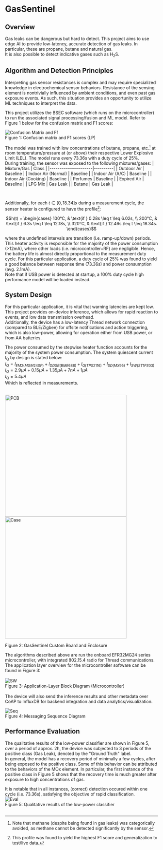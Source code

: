 # GasSentinel

## Overview 
Gas leaks can be dangerous but hard to detect. This project aims to use edge AI to provide low-latency, accurate detection of gas leaks. In particular, these are propane, butane and natural gas.<br>
It is also possible to detect indicative gases such as H<sub>2</sub>S.

## Algorithm and Detection Principles
Interpreting gas sensor resistances is complex and may require specialized knowledge in electrochemical sensor behaviors. Resistance of the sensing element is nontrivially influenced by ambient conditions, and even past gas exposure events. As such, this situation provides an opportunity to utilize ML techniques to interpret the data.<br>

This project utilizes the BSEC software (which runs on the microcontroller) to run the associated signal processing/fusion and ML model. Refer to Figure 1 below for the confusion matrix and F1 scores:<br>

![Confusion Matrix and F1](https://github.com/J0JIng/OdorGuard/blob/main/Doc/f1_lp.png)<br>
Figure 1: Confusion matrix and F1 scores (LP)<br>

The model was trained with low concentrations of butane, propane, etc.[^1] at room temperature/pressure at (or above) their respective Lower Explosive Limit (LEL). The model runs every 73.36s with a duty cycle of 25%.<br>
During training, the sensor was exposed to the following mixtures/gases:
| Mixture/Gas          | Class    |
|----------------------|----------|
| Outdoor Air          | Baseline |
| Indoor Air (Normal)  | Baseline |
| Indoor Air (A/C)     | Baseline |
| Indoor Air (Cooking) | Baseline |
| Perfumes             | Baseline |
| Expired Air          | Baseline |
| LPG Mix              | Gas Leak |
| Butane               | Gas Leak |

<br>


Additionally, for each $t \in [0, 18.34]s$ during a measurement cycle, the sensor heater is configured to have the profile[^2]:
```math
h(t) = \begin{cases}
   100°C, & \text{if } 0.28s \leq t \leq 6.02s, \\
  200°C, & \text{if } 6.3s \leq t \leq 12.18s, \\
  320°C, & \text{if } 12.46s \leq t \leq 18.34s.
\end{cases}
```
where the undefined intervals are transition (i.e. ramp-up/down) periods. This heater activity is responsible for the majority of the power consumption (>12mA), where other loads (i.e. microcontroller+RF) are negligible. Hence, the battery life is almost directly proportional to the measurement duty cycle. For this particular application, a duty cycle of 25% was found to yield a good balance between response time (73.36s) and power consumption (avg. 2.1mA).<br>
Note that if USB power is detected at startup, a 100% duty cycle high performance model will be loaded instead.
<br>

## System Design
For this particular application, it is vital that warning latencies are kept low. This project provides on-device inference, which allows for rapid reaction to events, and low data transmission overhead.<br>
Additionally, the device has a low-latency Thread network connection (compared to BLE/Zigbee) for offsite notifications and action triggering, which is also low-power, allowing for operation either from USB power, or from AA batteries. <br>

The power consumed by the stepwise heater function accounts for the majority of the system power consumption. The system quiescent current I<sub>Q</sub> by design is stated below:<br>
$I_{Q} = I_{EM2(MGM240P)} + I_{DDSB(BME688)} + I_{Q(TPS2116)} + I_{SD(MX95)} + I_{SW(ST1PS03)}$<br>
$I_{Q} = 2.9μA + 0.15μA + 1.35μA + 7nA + 1μA$<br>
$I_{Q} = 5.4μA$<br>
Which is reflected in measurements. <br>

<br>
<div>
    <img src="https://github.com/J0JIng/OdorGuard/blob/main/Doc/pcb.jpg" alt="PCB" width="400" />
    <img src="https://github.com/J0JIng/OdorGuard/blob/main/Doc/case.jpg" alt="Case" width="400" />
</div>

Figure 2: GasSentinel Custom Board and Enclosure<br>

The algorithms described above are run the onboard EFR32MG24 series microcontroller, with integrated 802.15.4 radio for Thread communications.<br>
The application layer overview for the microcontroller software can be found in Figure 3:<br><br>
![SW](https://github.com/J0JIng/OdorGuard/blob/main/Doc/sw.png)<br>
Figure 3: Application-Layer Block Diagram (Microcontroller)<br>
<br>
The device will also send the inference results and other metadata over CoAP to InfluxDB for backend integration and data analytics/visualization.<br>

![Seq](https://github.com/J0JIng/OdorGuard/blob/main/Doc/seq.jpg)<br>
Figure 4: Messaging Sequence Diagram

## Performance Evaluation
The qualitative results of the low-power classifier are shown in Figure 5, over a period of approx. 2h, the device was subjected to 3 periods of the positive class (Gas Leak), denoted by the "Ground Truth" label.<br>
In general, the model has a recovery period of minimally a few cycles, after being exposed to the positive class. Some of this behavior can be attributed to the behaviors of the MOx element. In particular, the first instance of the positive class in Figure 5 shows that the recovery time is much greater after exposure to high concentrations of gas.<br>

It is notable that in all instances, (correct) detection occured within one cycle (i.e. 73.36s), satisfying the objective of rapid classification.<br>
![Eval](https://github.com/J0JIng/OdorGuard/blob/main/Doc/eval.jpg)<br>
Figure 5: Qualitative results of the low-power classifier
## 
[^1]: Note that methane (despite being found in gas leaks) was categorically avoided, as methane cannot be detected significantly by the sensor.
[^2]: This profile was found to yield the highest F1 score and generalization to test/live data.
